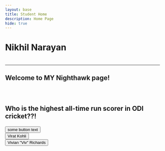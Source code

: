 ```yaml
---
layout: base
title: Student Home 
description: Home Page
hide: true
---
```


<h1>Nikhil Narayan<h1>
<hr>
<h2>Welcome to MY Nighthawk page!<h2>
<br>
<p>Who is the highest all-time run scorer in ODI cricket??!</p>
<button>some button text</button>
<div>
    <button>Virat Kohli</button>
</div>

<div>
    <button>Vivian "Viv" Richards</button>
</div>



